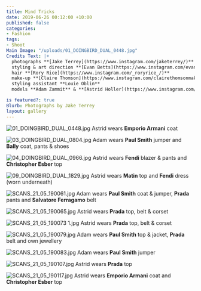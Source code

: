 ```yaml
---
title: Mind Tricks
date: 2019-06-26 00:12:00 +10:00
published: false
categories:
- Fashion
tags:
- Shoot
Main Image: "/uploads/01_DOINGBIRD_DUAL_0448.jpg"
Credits Text: |+
  photographs **[Jake Terrey](https://www.instagram.com/jaketerrey/)** at **[The Artist Group](https://www.instagram.com/theartistgroup/)**
  styling & art direction **[Evan Betts](https://www.instagram.com/evanbeezy/)**
  hair **[Rory Rice](https://www.instagram.com/_roryrice_/)**
  make-up **[Claire Thomson](https://www.instagram.com/clairethomsonmakeup/)**
  styling assistant **Louie Oblin**
  models **Adam Zammit** & **[Astrid Holler](https://www.instagram.com/astrid_holler/)** at **[Priscillas](https://www.instagram.com/priscillasmodels/)**

is featured?: true
Blurb: Photographs by Jake Terrey
layout: gallery
---
```


![01_DOINGBIRD_DUAL_0448.jpg](/uploads/01_DOINGBIRD_DUAL_0448.jpg)
Astrid wears **Emporio Armani** coat

![03_DOINGBIRD_DUAL_0804.jpg](/uploads/03_DOINGBIRD_DUAL_0804.jpg)
Adam wears **Paul Smith** jumper and **Bally** coat, pants & shoes

![04_DOINGBIRD_DUAL_0966.jpg](/uploads/04_DOINGBIRD_DUAL_0966.jpg)
Astrid wears **Fendi** blazer & pants and **Christopher Esber** top

![09_DOINGBIRD_DUAL_1829.jpg](/uploads/09_DOINGBIRD_DUAL_1829.jpg)
Astrid wears **Matin** top and **Fendi** dress (worn underneath)

![SCANS_21_05_190061.jpg](/uploads/SCANS_21_05_190061.jpg)
Adam wears **Paul Smith** coat & jumper, **Prada** pants and **Salvatore Ferragamo** belt

![SCANS_21_05_190065.jpg](/uploads/SCANS_21_05_190065.jpg)
Astrid wears **Prada** top, belt & corset

![SCANS_21_05_190073 1.jpg](/uploads/SCANS_21_05_190073%201.jpg)
Astrid wears **Prada** top, belt & corset

![SCANS_21_05_190079.jpg](/uploads/SCANS_21_05_190079.jpg)
Adam wears **Paul Smith** top & jacket, **Prada** belt and own jewellery

![SCANS_21_05_190083.jpg](/uploads/SCANS_21_05_190083.jpg)
Adam wears **Paul Smith** jumper

![SCANS_21_05_190107.jpg](/uploads/SCANS_21_05_190107.jpg)
Astrid wears **Prada** top

![SCANS_21_05_190117.jpg](/uploads/SCANS_21_05_190117.jpg)
Astrid wears **Emporio Armani** coat and **Christopher Esber** top